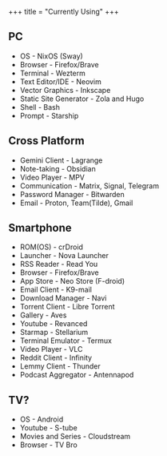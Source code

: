+++
title = "Currently Using"
+++

## PC

* OS - NixOS (Sway)
* Browser - Firefox/Brave
* Terminal - Wezterm
* Text Editor/IDE - Neovim
* Vector Graphics - Inkscape 
* Static Site Generator - Zola and Hugo
* Shell - Bash
* Prompt - Starship

## Cross Platform

<!-- * PC-Smartphone Connection - KDE Connect  -->
* Gemini Client - Lagrange
* Note-taking - Obsidian 
* Video Player - MPV
* Communication - Matrix, Signal, Telegram
* Password Manager - Bitwarden
* Email - Proton, Team(Tilde), Gmail

## Smartphone

* ROM(OS) - crDroid
* Launcher - Nova Launcher
* RSS Reader - Read You
* Browser - Firefox/Brave
* App Store - Neo Store (F-droid)
* Email Client - K9-mail
* Download Manager - Navi
* Torrent Client - Libre Torrent
* Gallery - Aves
* Youtube - Revanced
* Starmap - Stellarium
* Terminal Emulator - Termux
* Video Player - VLC
* Reddit Client - Infinity
* Lemmy Client - Thunder
* Podcast Aggregator - Antennapod

## TV?

* OS - Android
* Youtube - S-tube
* Movies and Series - Cloudstream
* Browser - TV Bro






